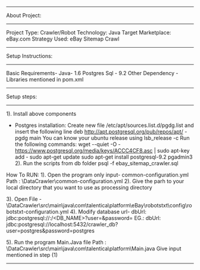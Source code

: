 ____________________________________________________________
About Project:
____________________________________________________________
Project Type: Crawler/Robot
Technology: Java
Target Marketplace: eBay.com
Strategy Used:  eBay Sitemap Crawl
____________________________________________________________
Setup Instructions:
____________________________________________________________
Basic Requirements-
Java- 1.6
Postgres Sql - 9.2
Other Dependency - Libraries mentioned in pom.xml

____________________________________________________________
Setup steps:
____________________________________________________________
1). Install above components
  - Postgres installation:
    Create new file /etc/apt/sources.list.d/pgdg.list and insert the following line
        deb http://apt.postgresql.org/pub/repos/apt/ <your-ubuntu-release>-pgdg main
    You can know your ubuntu release using lsb_release -c
    Run the following commands:
        wget --quiet -O - https://www.postgresql.org/media/keys/ACCC4CF8.asc | sudo apt-key add -
        sudo apt-get update
        sudo apt-get install postgresql-9.2 pgadmin3
2). Run the scripts from db folder
    psql -f ebay_sitemap_crawler.sql

How To RUN:
1). Open the program only input- common-configuration.yml
Path : <Local Directory>\DataCrawler\common-configuration.yml
2). Give the parh to your local directory that you want to use as processing directory

3). Open File - <Local Directory>\DataCrawler\src\main\java\com\talentica\platform\eBay\robotstxt\config\robotstxt-configuration.yml
4). Modify database url-
    dbUrl: jdbc:postgresql://<HOST>:<PORT>/<DB_NAME>?user=<USERNAME>&password=<PASSWORD>
    EG.: dbUrl: jdbc:postgresql://localhost:5432/crawler_db?user=postgres&password=postgres

5). Run the program Main.Java file
    Path : <Local Directory>\DataCrawler\src\main\java\com\talentica\platform\Main.java
    Give input mentioned in step (1)
_____________________________________________________________





